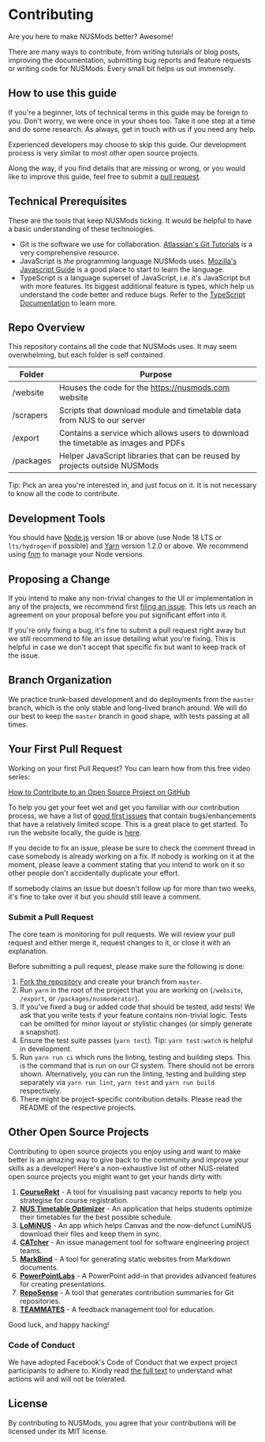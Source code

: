 # Contributing

Are you here to make NUSMods better? Awesome!

There are many ways to contribute, from writing tutorials or blog posts, improving the documentation, submitting bug reports and feature requests or writing code for NUSMods. Every small bit helps us out immensely.

## How to use this guide

If you're a beginner, lots of technical terms in this guide may be foreign to you. Don't worry, we were once in your shoes too. Take it one step at a time and do some research. As always, get in touch with us if you need any help.

Experienced developers may choose to skip this guide. Our development process is very similar to most other open source projects.

Along the way, if you find details that are missing or wrong, or you would like to improve this guide, feel free to submit a [pull request](#submit-a-pull-request).

## Technical Prerequisites

These are the tools that keep NUSMods ticking. It would be helpful to have a basic understanding of these technologies.

- Git is the software we use for collaboration. [Atlassian's Git Tutorials](https://www.atlassian.com/git/tutorials) is a very comprehensive resource.
- JavaScript is _the_ programming language NUSMods uses. [Mozilla's Javascript Guide](https://developer.mozilla.org/en-US/docs/Web/JavaScript) is a good place to start to learn the language.
- TypeScript is a language superset of JavaScript, i.e. it's JavaScript but with more features. Its biggest additional feature is types, which help us understand the code better and reduce bugs. Refer to the [TypeScript Documentation](https://www.typescriptlang.org/docs/home.html) to learn more.

## Repo Overview

This repository contains all the code that NUSMods uses. It may seem overwhelming, but each folder is self contained.

| Folder    | Purpose                                                                            |
| --------- | ---------------------------------------------------------------------------------- |
| /website  | Houses the code for the https://nusmods.com website                                |
| /scrapers | Scripts that download module and timetable data from NUS to our server             |
| /export   | Contains a service which allows users to download the timetable as images and PDFs |
| /packages | Helper JavaScript libraries that can be reused by projects outside NUSMods         |

Tip: Pick an area you're interested in, and just focus on it. It is not necessary to know all the code to contribute.

## Development Tools

You should have [Node.js](https://nodejs.org/) version 18 or above (use Node 18 LTS or `lts/hydrogen` if possible) and [Yarn](https://yarnpkg.com/en/) version 1.2.0 or above. We recommend using [fnm](https://github.com/Schniz/fnm) to manage your Node versions.

## Proposing a Change

If you intend to make any non-trivial changes to the UI or implementation in any of the projects, we recommend first [filing an issue](https://github.com/nusmodifications/nusmods/issues/new?template=FEATURE_REQUEST.md). This lets us reach an agreement on your proposal before you put significant effort into it.

If you're only fixing a bug, it's fine to submit a pull request right away but we still recommend to file an issue detailing what you're fixing. This is helpful in case we don't accept that specific fix but want to keep track of the issue.

## Branch Organization

We practice trunk-based development and do deployments from the `master` branch, which is the only stable and long-lived branch around. We will do our best to keep the `master` branch in good shape, with tests passing at all times.

## Your First Pull Request

Working on your first Pull Request? You can learn how from this free video series:

[How to Contribute to an Open Source Project on GitHub](https://app.egghead.io/playlists/how-to-contribute-to-an-open-source-project-on-github)

To help you get your feet wet and get you familiar with our contribution process, we have a list of [good first issues](https://github.com/nusmodifications/nusmods/issues?q=is%3Aissue+is%3Aopen+label%3A%22good+first+issue%22) that contain bugs/enhancements that have a relatively limited scope. This is a great place to get started. To run the website locally, the guide is [here](/website/README.md).

If you decide to fix an issue, please be sure to check the comment thread in case somebody is already working on a fix. If nobody is working on it at the moment, please leave a comment stating that you intend to work on it so other people don't accidentally duplicate your effort.

If somebody claims an issue but doesn't follow up for more than two weeks, it's fine to take over it but you should still leave a comment.

### Submit a Pull Request

The core team is monitoring for pull requests. We will review your pull request and either merge it, request changes to it, or close it with an explanation.

Before submitting a pull request, please make sure the following is done:

1. [Fork the repository](https://github.com/nusmodifications/nusmods) and create your branch from `master`.
1. Run `yarn` in the root of the project that you are working on (`/website`, `/export`, or `/packages/nusmoderator`).
1. If you've fixed a bug or added code that should be tested, add tests! We ask that you write tests if your feature contains non-trivial logic. Tests can be omitted for minor layout or stylistic changes (or simply generate a snapshot).
1. Ensure the test suite passes (`yarn test`). Tip: `yarn test:watch` is helpful in development.
1. Run `yarn run ci` which runs the linting, testing and building steps. This is the command that is run on our CI system. There should not be errors shown. Alternatively, you can run the linting, testing and building step separately via `yarn run lint`, `yarn test` and `yarn run build` respectively.
1. There might be project-specific contribution details. Please read the README of the respective projects.

## Other Open Source Projects

Contributing to open source projects you enjoy using and want to make better is an amazing way to give back to the community and improve your skills as a developer! Here's a non-exhaustive list of other NUS-related open source projects you might want to get your hands dirty with:

1. [**CourseRekt**](https://github.com/lunaflight/courserekt/) - A tool for visualising past vacancy reports to help you strategise for course registration.
2. [**NUS Timetable Optimizer**](https://github.com/frizensami/nus-timetable-optimizer) - An application that helps students optimize their timetables for the best possible schedule.
3. [**LoMiNUS**](https://github.com/Beebeeoii/lominus) - An app which helps Canvas and the now-defunct LumiNUS download their files and keep them in sync.
4. [**CATcher**](https://github.com/CATcher-org/CATcher/) - An issue management tool for software engineering project teams.
5. [**MarkBind**](https://github.com/markbind/markbind) - A tool for generating static websites from Markdown documents.
6. [**PowerPointLabs**](https://github.com/powerpointlabs/powerpointlabs) - A PowerPoint add-in that provides advanced features for creating presentations.
7. [**RepoSense**](https://github.com/reposense/reposense) - A tool that generates contribution summaries for Git repositories.
8. [**TEAMMATES**](https://github.com/teammates/teammates) - A feedback management tool for education.

Good luck, and happy hacking!

### Code of Conduct

We have adopted Facebook's Code of Conduct that we expect project participants to adhere to. Kindly read [the full text](https://code.facebook.com/codeofconduct) to understand what actions will and will not be tolerated.

## License

By contributing to NUSMods, you agree that your contributions will be licensed under its MIT license.
